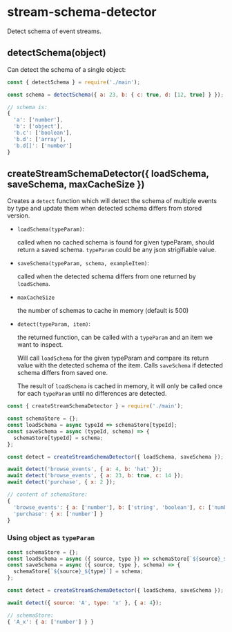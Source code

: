 # stream-schema-detector

Detect schema of event streams.

## detectSchema(object)

Can detect the schema of a single object:

```js
const { detectSchema } = require('./main');

const schema = detectSchema({ a: 23, b: { c: true, d: [12, true] } });

// schema is:
{
  'a': ['number'],
  'b': ['object'],
  'b.c': ['boolean'],
  'b.d': ['array'],
  'b.d[]': ['number']
}
```

## createStreamSchemaDetector({ loadSchema, saveSchema, maxCacheSize })

Creates a `detect` function which will detect the schema of multiple events by type
and update them when detected schema differs from stored version.

- `loadSchema(typeParam)`:

  called when no cached schema is found for given typeParam, should return a saved schema.
  `typeParam` could be any json strigifiable value.

- `saveSchema(typeParam, schema, exampleItem)`:

  called when the detected schema differs from one returned by `loadSchema`.

- `maxCacheSize`

  the number of schemas to cache in memory (default is 500)

- `detect(typeParam, item)`:

  the returned function, can be called with a `typeParam` and an item we want to inspect.

  Will call `loadSchema` for the given typeParam and compare its return value with
  the detected schema of the item. Calls `saveSchema` if detected schema differs from
  saved one.

  The result of `loadSchema` is cached in memory, it will only be called once for
  each `typeParam` until no differences are detected.


```js
const { createStreamSchemaDetector } = require('./main');

const schemaStore = {};
const loadSchema = async typeId => schemaStore[typeId];
const saveSchema = async (typeId, schema) => {
  schemaStore[typeId] = schema;
};

const detect = createStreamSchemaDetector({ loadSchema, saveSchema });

await detect('browse_events', { a: 4, b: 'hat' });
await detect('browse_events', { a: 23, b: true, c: 14 });
await detect('purchase', { x: 2 });

// content of schemaStore:
{
  'browse_events': { a: ['number'], b: ['string', 'boolean'], c: ['number'] },
  'purchase': { x: ['number'] }
}
```

### Using object as `typeParam`

```js
const schemaStore = {};
const loadSchema = async ({ source, type }) => schemaStore[`${source}_${type}`];
const saveSchema = async ({ source, type }, schema) => {
  schemaStore[`${source}_${type}`] = schema;
};

const detect = createStreamSchemaDetector({ loadSchema, saveSchema });

await detect({ source: 'A', type: 'x' }, { a: 4});

// schemaStore:
{ 'A_x': { a: ['number'] } }
```
